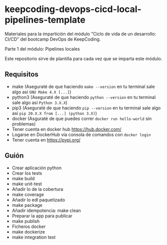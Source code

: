 # keepcoding-devops-cicd-local-pipelines-template

Materiales para la impartición del módulo "Ciclo de vida de un desarrollo: CI/CD" del bootcamp DevOps de KeepCoding.

Parte 1 del módulo: Pipelines locales

Este repositorio sirve de plantilla para cada vez que se imparta este módulo.

## Requisitos
- make  (Aseguraté de que haciendo `make --version` en tu terminal sale algo así `GNU Make 4.X [...]`)
- python3 (Aseguraté de que haciendo `python --version` en tu terminal sale algo así `Python 3.X.X`)
- pip3 (Aseguraté de que haciendo `pip --version` en tu terminal sale algo así `pip 20.X.X from [...] (python 3.X)`)
- docker (Asguraté de que puedes correr `docker run hello-world` sin problemas)
- Tener cuenta en docker hub https://hub.docker.com/
- Logarse en DockerHub vía consola de comandos con `docker login`
- Tener cuenta en https://pypi.org/

## Guión
- Crear aplicación python
- Crear los tests
- make build
- make unit-test
- Añadir lo de la cobertura
- make coverage
- Añadir lo edl paquetizado
- make package
- Añadir idempotencia: make clean
- Preparar la app para publicar
- make publish
- Ficheros docker
- make dockerize
- make integration test